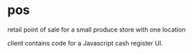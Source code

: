pos
===

retail point of sale for a small produce store with one location

client contains code for a Javascript cash register UI.
